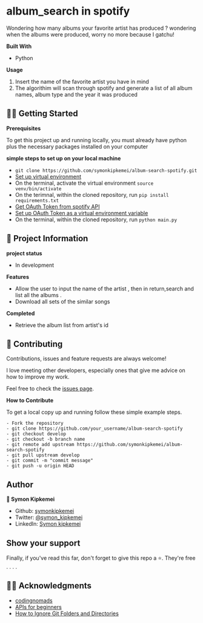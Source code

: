 
# album_search in spotify

Wondering how many albums your favorite artist has produced ?
wondering when the albums were produced, worry no more because I gatchu!


**Built With**

- Python

**Usage**

1. Insert the name of the favorite artist you have in mind
2. The algorithim will scan through spotify and generate a list of all album names, album type and the year it was produced

## 🚶🏻 Getting Started

**Prerequisites**

To get this project up and running locally, you must already have python plus the necessary packages installed on your computer

**simple steps to set up on your local machine**

- ```git clone https://github.com/symonkipkemei/album-search-spotify.git```
- [Set up virtual environment](https://github.com/symonkipkemei/album_search_spotify/wiki/Set-up-virtual-environment/_edit)
- On the terminal, activate the virtual environment ``` source venv/bin/activate ```
- On the terimnal, within the cloned repository, run ```pip install requirements.txt```
- [Get OAuth Token from spotify API](https://github.com/symonkipkemei/album_search_spotify/wiki/Get-OAuth-Token-from-spotify-API)
- [Set up OAuth Token as a virtual environment variable](https://github.com/symonkipkemei/album_search_spotify/wiki/Set-up-OAuth-Token-as-a-virtual-environment-variable)
- On the terminal, within the cloned repository, run  ```python main.py```


## 🧠 Project Information

**project status**
- In development

**Features**
- Allow the user to input the name of the artist , then in return,search and list all the albums .
- Download all sets of the similar songs 

**Completed**
- Retrieve the album list from artist's id

## 🤝 Contributing

Contributions, issues and feature requests are always welcome!

I love meeting other developers, especially ones that give me advice on how to improve my work.

Feel free to check the [issues page](https://github.com/symonkipkemei/album-search-spotify/issues).

**How to Contribute**

To get a local copy up and running follow these simple example steps.

```
- Fork the repository
- git clone https://github.com/your_username/album-search-spotify
- git checkout develop
- git checkout -b branch name
- git remote add upstream https://github.com/symonkipkemei/album-search-spotify
- git pull upstream develop
- git commit -m "commit message"
- git push -u origin HEAD
```


## Author

 **👤 Symon Kipkemei**

- Github: [symonkipkemei](https://github.com/symonkipkemei)
- Twitter: [@symon_kipkemei](https://twitter.com/symon_kipkemei)
- LinkedIn: [Symon kipkemei](https://www.linkedin.com/in/symon_kipkemei/)


## Show your support

Finally, if you've read this far, don't forget to give this repo a ⭐️. They're free . . . .



## 🙏🏾 Acknowledgments

- [codingnomads](https://codingnomads.co/)
- [APIs for beginners](https://www.youtube.com/watch?v=GZvSYJDk-us)
- [How to Ignore Git Folders and Directories]()
